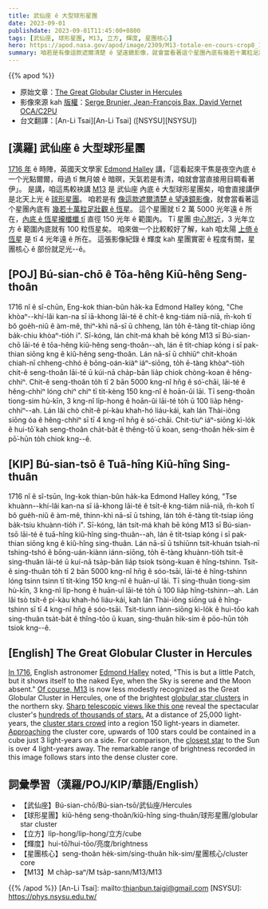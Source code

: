 ```yaml
---
title: 武仙座 ê 大型球形星團
date: 2023-09-01
publishdate: 2023-09-01T11:45:00+0800
tags: [武仙座, 球形星團, M13, 立方, 輝度, 星團核心]
hero: https://apod.nasa.gov/apod/image/2309/M13-totale-en-cours-crop8_1024.jpg
summary: 咱若是有像這款遮爾清楚 ê 望遠鏡影像，就會當看著這个星團內底有幾若十萬粒足壯觀 ê 恆星。
---
```


{{% apod %}}

- 原始文章：[The Great Globular Cluster in Hercules](https://apod.nasa.gov/apod/ap230901.html)
- 影像來源 kah [版權][copyright]：[Serge Brunier, Jean-François Bax, David Vernet](https://www.astrobin.com/mxfret/C/) [OCA/C2PU](https://www.oca.eu/fr/c2pu-accueil)
- 台文翻譯：[An-Li Tsai][An-Li Tsai] ([NSYSU][NSYSU])

## [漢羅] 武仙座 ê 大型球形星團
[1716 年][In 1716] ê 時陣，英國天文學家 [Edmond Halley][Edmond Halley] 講，「這看起來干焦是夜空內底 ê 一个光點爾爾，毋過 tī 無月娘 ê 暗暝，天氣若是有清，咱就會當直接用目睭看著伊」。
是講，咱這馬較袂講 [M13][Of course, M13] 是 武仙座 內底 ê 大型球形星團矣，咱會直接講伊是北天上光 ê [球形星團][globular star clusters]。
咱若是有 [像這款遮爾清楚 ê 望遠鏡影像][Sharp telescopic views like this one]，就會當看著這个星團內底有 [幾若十萬粒足壯觀 ê 恆星][hundreds of thousands of stars.]。
這个星團就 tī 2 萬 5000 光年遠 ê 所在，[內底 ê 恆星攏櫼櫼 tī][cluster stars crowd] 直徑 150 光年 ê 範圍內。
Tī 星團 [中心附近][Approaching]，3 光年立方 ê 範圍內底就有 100 粒恆星矣。
咱來做一个比較較好了解，kah 咱太陽 [上倚 ê 恆星][closest star] 是 tī 4 光年遠 ê 所在。
這張影像紀錄 ê 輝度 kah 星團實密 ê 程度有關，星團核心 ê 部份就足光--ê。

## [POJ] Bú-sian-chō ê Tōa-hêng Kiû-hêng Seng-thoân
1716 nî ê sî-chūn, Eng-kok thian-bûn ha̍k-ka Edmond Halley kóng, "Che khòaⁿ--khí-lâi kan-na sī iā-khong lāi-té ê chi̍t-ê kng-tiám niā-niā, m̄-koh tī bô goe̍h-niû ê àm-mê, thiⁿ-khì nā-sī ū chheng, lán to̍h ē-tàng ti̍t-chiap iōng ba̍k-chiu khòaⁿ-tio̍h i".
Sī-kóng, lán chit-má khah bē kóng M13 sī Bú-sian-chō lāi-té ê tōa-hêng kiû-hêng seng-thoân--ah, lán ē ti̍t-chiap kóng i sī pak-thian siōng kng ê kiû-hêng seng-thoân.
Lán nā-sī ū chhiūⁿ chit-khoán chiah-nī chheng-chhó ê bōng-oán-kiàⁿ iáⁿ-siōng, to̍h ē-tàng khòaⁿ-tio̍h chit-ê seng-thoân lāi-té ū kúi-nā cha̍p-bān lia̍p chiok chòng-koan ê hêng-chhiⁿ.
Chit-ê seng-thoân to̍h tī 2 bān 5000 kng-nî hn̄g ê só͘-chāi, lāi-té ê hêng-chhiⁿ lóng chiⁿ chiⁿ tī ti̍t-kèng 150 kng-nî ê hoān-ûi lāi.
Tī seng-thoân tiong-sim hù-kīn, 3 kng-nî li̍p-hong ê hoān-ûi lāi-té to̍h ū 100 lia̍p hêng-chhiⁿ--ah.
Lán lâi chò chi̍t-ê pí-kàu khah-hó liáu-kái, kah lán Thài-iông siōng óa ê hêng-chhiⁿ sī tī 4 kng-nî hn̄g ê só͘-chāi.
Chit-tiuⁿ iáⁿ-siōng kì-lo̍k ê hui-tō͘ kah seng-thoân cha̍t-ba̍t ê thêng-tō͘ ū koan, seng-thoân he̍k-sim ê pō͘-hūn to̍h chiok kng--ê.

## [KIP] Bú-sian-tsō ê Tuā-hîng Kiû-hîng Sing-thuân
1716 nî ê sî-tsūn, Ing-kok thian-bûn ha̍k-ka Edmond Halley kóng, "Tse khuànn--khí-lâi kan-na sī iā-khong lāi-té ê tsi̍t-ê kng-tiám niā-niā, m̄-koh tī bô gue̍h-niû ê àm-mê, thinn-khì nā-sī ū tshing, lán to̍h ē-tàng ti̍t-tsiap iōng ba̍k-tsiu khuànn-tio̍h i".
Sī-kóng, lán tsit-má khah bē kóng M13 sī Bú-sian-tsō lāi-té ê tuā-hîng kiû-hîng sing-thuân--ah, lán ē ti̍t-tsiap kóng i sī pak-thian siōng kng ê kiû-hîng sing-thuân.
Lán nā-sī ū tshiūnn tsit-khuán tsiah-nī tshing-tshó ê bōng-uán-kiànn iánn-siōng, to̍h ē-tàng khuànn-tio̍h tsit-ê sing-thuân lāi-té ū kuí-nā tsa̍p-bān lia̍p tsiok tsòng-kuan ê hîng-tshinn.
Tsit-ê sing-thuân to̍h tī 2 bān 5000 kng-nî hn̄g ê sóo-tsāi, lāi-té ê hîng-tshinn lóng tsinn tsinn tī ti̍t-kìng 150 kng-nî ê huān-uî lāi.
Tī sing-thuân tiong-sim hù-kīn, 3 kng-nî li̍p-hong ê huān-uî lāi-té to̍h ū 100 lia̍p hîng-tshinn--ah.
Lán lâi tsò tsi̍t-ê pí-kàu khah-hó liáu-kái, kah lán Thài-iông siōng uá ê hîng-tshinn sī tī 4 kng-nî hn̄g ê sóo-tsāi.
Tsit-tiunn iánn-siōng kì-lo̍k ê hui-tōo kah sing-thuân tsa̍t-ba̍t ê thîng-tōo ū kuan, sing-thuân hi̍k-sim ê pōo-hūn to̍h tsiok kng--ê.

## [English] The Great Globular Cluster in Hercules
[In 1716][In 1716], English astronomer [Edmond Halley][Edmond Halley] noted, "This is but a little Patch, but it shows itself to the naked Eye, when the Sky is serene and the Moon absent."
[Of course, M13][Of course, M13] is now less modestly recognized as the Great Globular Cluster in Hercules, one of the brightest [globular star clusters][globular star clusters] in the northern sky.
[Sharp telescopic views like this one][Sharp telescopic views like this one] reveal the spectacular cluster's [hundreds of thousands of stars.][hundreds of thousands of stars.]
At a distance of 25,000 light-years, the [cluster stars crowd][cluster stars crowd] into a region 150 light-years in diameter.
[Approaching][Approaching] the cluster core, upwards of 100 stars could be contained in a cube just 3 light-years on a side.
For comparison, the [closest star][closest star] to the Sun is over 4 light-years away.
The remarkable range of brightness recorded in this image follows stars into the dense cluster core.

## 詞彙學習（漢羅/POJ/KIP/華語/English）
- 【武仙座】Bú-sian-chō/Bú-sian-tsō/武仙座/Hercules
- 【球形星團】kiû-hêng seng-thoân/kiû-hîng sing-thuân/球形星團/globular star cluster
- 【立方】li̍p-hong/li̍p-hong/立方/cube
- 【輝度】hui-tō͘/hui-tōo/亮度/brightness
- 【星團核心】seng-thoân he̍k-sim/sing-thuân hi̍k-sim/星團核心/cluster core
- 【M13】M cha̍p-saⁿ/M tsa̍p-sann/M13/M13

{{% /apod %}}
[An-Li Tsai]: mailto:thianbun.taigi@gmail.com
[NSYSU]: https://phys.nsysu.edu.tw/

[copyright]: https://apod.nasa.gov/apod/fap/lib/about_apod.html#srapply
[License]: https://creativecommons.org/licenses/by/2.0/

[In 1716]:http://messier.seds.org/xtra/similar/halley_pt.html
[Edmond Halley]:http://www.bbc.co.uk/history/historic_figures/halley_edmond.shtml
[Of course, M13]:http://messier.seds.org/m/m013.html
[globular star clusters]:http://en.wikipedia.org/wiki/Globular_cluster
[Sharp telescopic views like this one]:https://www.astrobin.com/mxfret/C/
[hundreds of thousands of stars.]:https://skyandtelescope.org/observing/gobs-of-globs-guide-to-16-spring-globular-clusters/
[cluster stars crowd]:https://hubblesite.org/contents/news-releases/2008/news-2008-40.html
[Approaching]:https://apod.nasa.gov/apod/ap031213.html
[closest star]:https://apod.nasa.gov/apod/ap160825.html
